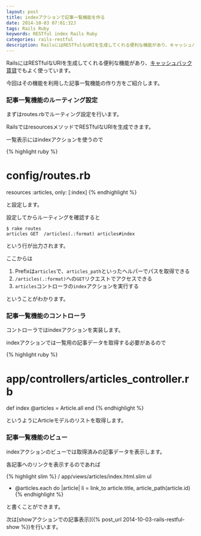 ```yaml
---
layout: post
title: indexアクションで記事一覧機能を作る
date: 2014-10-03 07:01:32J
tags: Rails Ruby
keywords: RESTful index Rails Ruby
categories: rails-restful
description: RailsにはRESTfulなURIを生成してくれる便利な機能があり、キャッシュバック賃貸でもよく使っています。今回はその機能を利用した記事一覧機能の作り方をご紹介します。
---
```


RailsにはRESTfulなURIを生成してくれる便利な機能があり、[キャッシュバック賃貸](http://cbchintai.com/)でもよく使っています。

今回はその機能を利用した記事一覧機能の作り方をご紹介します。

### 記事一覧機能のルーティング設定

まずはroutes.rbでルーティング設定を行います。

RailsではresourcesメソッドでRESTfulなURIを生成できます。

一覧表示にはindexアクションを使うので

{% highlight ruby %}
# config/routes.rb
resources :articles, only: [:index]
{% endhighlight %}

と設定します。

設定してからルーティングを確認すると

    $ rake routes
    articles GET  /articles(.:format) articles#index

という行が出力されます。

ここからは

1. Prefixは`articles`で、`articles_path`といったヘルパーでパスを取得できる
2. `/articles(.:format)`への`GET`リクエストでアクセスできる
3. `articles`コントローラの`index`アクションを実行する

ということがわかります。


### 記事一覧機能のコントローラ

コントローラではindexアクションを実装します。

indexアクションでは一覧用の記事データを取得する必要があるので

{% highlight ruby %}
# app/controllers/articles_controller.rb
def index
  @articles = Article.all
end
{% endhighlight %}

というようにArticleモデルのリストを取得します。

### 記事一覧機能のビュー

indexアクションのビューでは取得済みの記事データを表示します。

各記事へのリンクを表示するのであれば

{% highlight slim %}
/ app/views/articles/index.html.slim
ul
  - @articles.each do |article|
    li = link_to article.title, article_path(article.id)
{% endhighlight %}

と書くことができます。

次は[showアクションでの記事表示]({% post_url 2014-10-03-rails-restful-show %})を行います。
